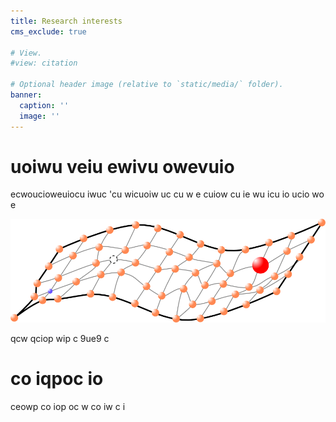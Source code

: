 ```yaml
---
title: Research interests
cms_exclude: true

# View.
#view: citation

# Optional header image (relative to `static/media/` folder).
banner:
  caption: ''
  image: ''
---
```


# uoiwu veiu ewivu owevuio

 ecwoucioweuiocu iwuc 'cu wicuoiw uc cu
w
e cuiow cu
ie wu
icu io ucio
wo e

![Test](/static/uploads/ElasDis.png)

qcw qciop wip c 9ue9 c

#  co iqpoc io
 ceowp co iop oc 
 w co iw
 c i 